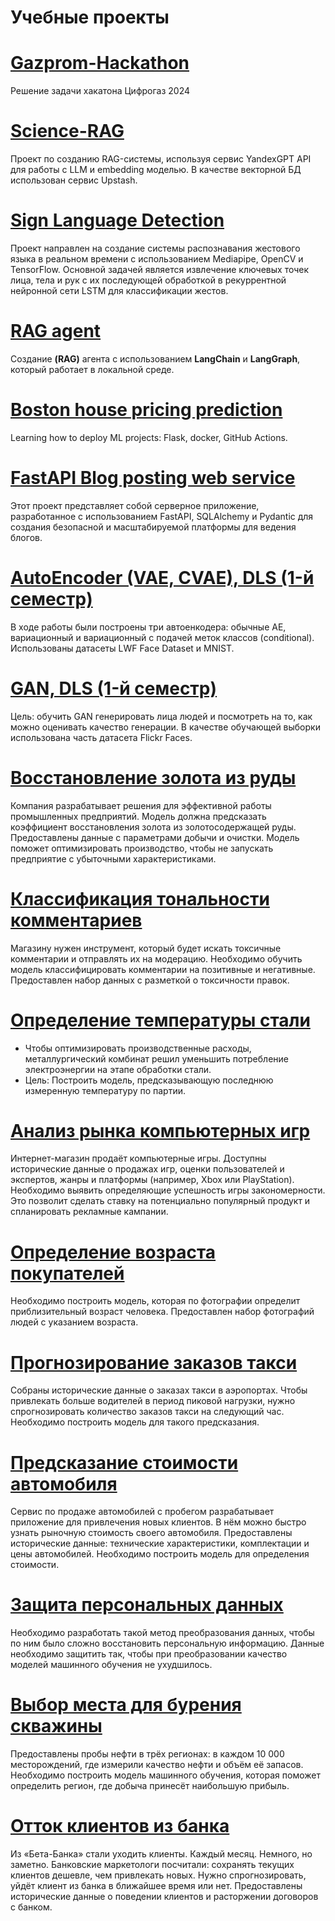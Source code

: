 # Учебные проекты

# [Gazprom-Hackathon](https://github.com/stepan-zykov/Gazprom-Hackathon)
Решение задачи хакатона Цифрогаз 2024

# [Science-RAG](https://github.com/stepan-zykov/science-RAG)
Проект по созданию RAG-системы, используя сервис YandexGPT API для работы с LLM и embedding моделью. В качестве векторной БД использован сервис Upstash.

# [Sign Language Detection](https://github.com/stepan-zykov/Sign_Language_Detection)
Проект направлен на создание системы распознавания жестового языка в реальном времени с использованием Mediapipe, OpenCV и TensorFlow. Основной задачей является извлечение ключевых точек лица, тела и рук с их последующей обработкой в рекуррентной нейронной сети LSTM для классификации жестов.

# [RAG agent](https://github.com/stepan-zykov/RAG-with-local-LLM)
Создание **(RAG)** агента с использованием **LangChain** и **LangGraph**, который работает в локальной среде. 

# [Boston house pricing prediction](https://github.com/stepan-zykov/Boston_house_pricing)
Learning how to deploy ML projects: Flask, docker, GitHub Actions.

# [FastAPI Blog posting web service](https://github.com/stepan-zykov/FastAPI-A-python-framework-Full-Course/tree/main)
Этот проект представляет собой серверное приложение, разработанное с использованием FastAPI, SQLAlchemy и Pydantic для создания безопасной и масштабируемой платформы для ведения блогов. 

# [AutoEncoder (VAE, CVAE), DLS (1-й семестр)](https://github.com/stepan-zykov/AutoEncoder-DLS-1-)
В ходе работы были построены три автоенкодера: обычные AE, вариационный и вариационный с подачей меток классов (conditional). Использованы датасеты LWF Face Dataset и MNIST.

# [GAN, DLS (1-й семестр)](https://github.com/stepan-zykov/DLS/tree/main/GAN)
Цель: обучить GAN генерировать лица людей и посмотреть на то, как можно оценивать качество генерации. В качестве обучающей выборки использована часть датасета Flickr Faces.

# [Восстановление золота из руды](https://github.com/stepan-zykov/gold_recovery)
Компания разрабатывает решения для эффективной работы промышленных предприятий. Модель должна предсказать коэффициент восстановления золота из золотосодержащей руды. Предоставлены данные с параметрами добычи и очистки. Модель поможет оптимизировать производство, чтобы не запускать предприятие с убыточными характеристиками.

# [Классификация тональности комментариев](https://github.com/stepan-zykov/comments_classification)
Магазину нужен инструмент, который будет искать токсичные комментарии и отправлять их на модерацию. Необходимо обучить модель классифицировать комментарии на позитивные и негативные. Предоставлен набор данных с разметкой о токсичности правок.

# [Определение температуры стали](https://github.com/stepan-zykov/steel_temperature)
* Чтобы оптимизировать производственные расходы, металлургический комбинат решил уменьшить потребление электроэнергии на этапе обработки стали.
* Цель: Построить модель, предсказывающую последнюю измеренную температуру по партии.

# [Анализ рынка компьютерных игр](https://github.com/stepan-zykov/computer_games)
Интернет-магазин продаёт компьютерные игры. Доступны исторические данные о продажах игр, оценки пользователей и экспертов, жанры и платформы (например, Xbox или PlayStation). Необходимо выявить определяющие успешность игры закономерности. Это позволит сделать ставку на потенциально популярный продукт и спланировать рекламные кампании.

# [Определение возраста покупателей](https://github.com/stepan-zykov/age_determination)
Необходимо построить модель, которая по фотографии определит приблизительный возраст человека. Предоставлен набор фотографий людей с указанием возраста.

# [Прогнозирование заказов такси](https://github.com/stepan-zykov/taxi_orders)
Собраны исторические данные о заказах такси в аэропортах. Чтобы привлекать больше водителей в период пиковой нагрузки, нужно спрогнозировать количество заказов такси на следующий час. Необходимо построить модель для такого предсказания.

# [Предсказание стоимости автомобиля](https://github.com/stepan-zykov/car_price)
Сервис по продаже автомобилей с пробегом разрабатывает приложение для привлечения новых клиентов. В нём можно быстро узнать рыночную стоимость своего автомобиля. Предоставлены исторические данные: технические характеристики, комплектации и цены автомобилей. Необходимо построить модель для определения стоимости.

# [Защита персональных данных](https://github.com/stepan-zykov/personal_data_protection)
Необходимо разработать такой метод преобразования данных, чтобы по ним было сложно восстановить персональную информацию. Данные необходимо защитить так, чтобы при преобразовании качество моделей машинного обучения не ухудшилось.

# [Выбор места для бурения скважины](https://github.com/stepan-zykov/oil_well_location)
Предоставлены пробы нефти в трёх регионах: в каждом 10 000 месторождений, где измерили качество нефти и объём её запасов. Необходимо построить модель машинного обучения, которая поможет определить регион, где добыча принесёт наибольшую прибыль.

# [Отток клиентов из банка](https://github.com/stepan-zykov/beta_bank)
Из «Бета-Банка» стали уходить клиенты. Каждый месяц. Немного, но заметно. Банковские маркетологи посчитали: сохранять текущих клиентов дешевле, чем привлекать новых. Нужно спрогнозировать, уйдёт клиент из банка в ближайшее время или нет. Предоставлены исторические данные о поведении клиентов и расторжении договоров с банком.
